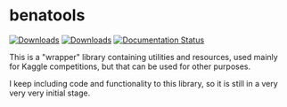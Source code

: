 # benatools
[![Downloads](https://pepy.tech/badge/benatools)](https://pepy.tech/project/benatools)
[![Downloads](https://pepy.tech/badge/benatools/month)](https://pepy.tech/project/benatools/month)
[![Documentation Status](https://readthedocs.org/projects/benatools/badge/?version=latest)](https://benatools.readthedocs.io/en/latest/?badge=latest)

This is a "wrapper" library containing utilities and resources, used mainly for Kaggle competitions, but that can be used for other purposes.

I keep including code and functionality to this library, so it is still in a very very very initial stage.
